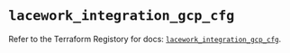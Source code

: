 # `lacework_integration_gcp_cfg`

Refer to the Terraform Registory for docs: [`lacework_integration_gcp_cfg`](https://registry.terraform.io/providers/lacework/lacework/1.15.0/docs/resources/integration_gcp_cfg).

